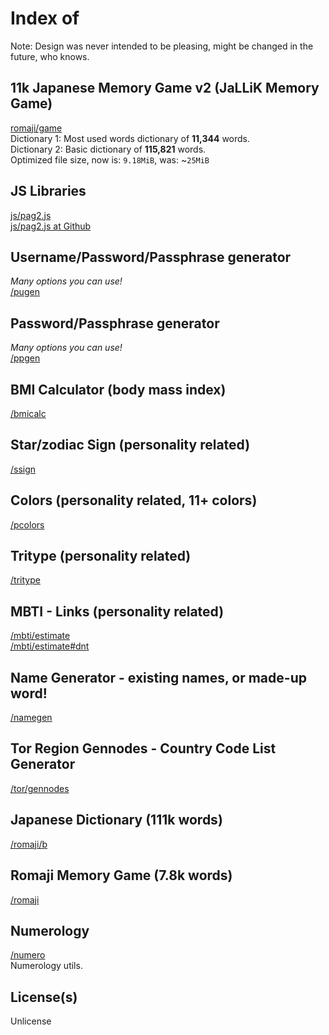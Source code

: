 # Index of
Note: Design was never intended to be pleasing, might be changed in the future, who knows.<br>

## 11k Japanese Memory Game v2 (JaLLiK Memory Game)
[romaji/game](https://slowsient.github.io/romaji/game)<br>
Dictionary 1: Most used words dictionary of <b>11,344</b> words.<br>
Dictionary 2: Basic dictionary of <b>115,821</b> words.<br>
Optimized file size, now is: `9.18MiB`, was: ~`25MiB`<br>

## JS Libraries
[js/pag2.js](http://SlowsieNT.github.io/js/pag2.js)<br>
[js/pag2.js at Github](https://github.com/SlowsieNT/SlowsieNT.github.io/blob/main/js/pag2.js)<br>

## Username/Password/Passphrase generator
*Many options you can use!*<br>
[/pugen](https://slowsient.github.io/pugen)<br>

## Password/Passphrase generator
*Many options you can use!*<br>
[/ppgen](https://slowsient.github.io/ppgen)<br>

## BMI Calculator (body mass index)
[/bmicalc](https://slowsient.github.io/bmicalc)<br>

## Star/zodiac Sign (personality related)
[/ssign](https://slowsient.github.io/ssign)<br>

## Colors (personality related, 11+ colors)
[/pcolors](https://slowsient.github.io/pcolors)<br>

## Tritype (personality related)
[/tritype](https://slowsient.github.io/tritype)<br>

## MBTI - Links (personality related)
[/mbti/estimate](https://slowsient.github.io/mbti/estimate)<br>
[/mbti/estimate#dnt](https://slowsient.github.io/mbti/estimate#dnt)<br>

## Name Generator - existing names, or made-up word!
[/namegen](https://slowsient.github.io/namegen)

## Tor Region Gennodes - Country Code List Generator
[/tor/gennodes](https://slowsient.github.io/tor/gennodes)

## Japanese Dictionary (111k words)
[/romaji/b](https://slowsient.github.io/romaji/b)<br>

## Romaji Memory Game (7.8k words)
[/romaji](https://slowsient.github.io/romaji)<br>

## Numerology
[/numero](https://slowsient.github.io/numero)<br>
Numerology utils.

## License(s)
Unlicense<br>
